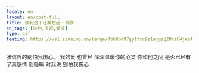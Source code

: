 ```yaml
---
locate: en
layout: en/post-full
title: 波利这下让我想起一首歌
en_tags: [波利,庆祝,爱情]
type: gif
featimg: https://ws1.sinaimg.cn/large/7bb8bd97gy1fxc9z1ajgzg20ci04jnpf.gif
---
```


张信哲的别怕我伤心。
我的爱 也曾经 深深温暖你的心灵 你和他之间
是否已经有了真感情 别隐瞒 对我说 别怕我伤心